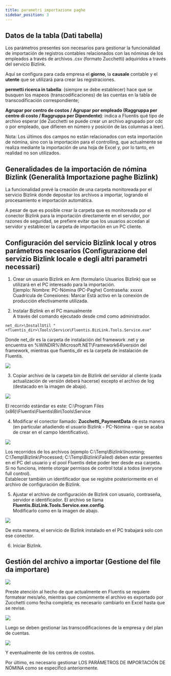```yaml
---
title: parametri importazione paghe
sidebar_position: 3
---
```


## Datos de la tabla (Dati tabella)

Los parámetros presentes son necesarios para gestionar la funcionalidad de importación de registros contables relacionados con las nóminas de los empleados a través de archivos .csv (formato Zucchetti) adquiridos a través del servicio Bizlink.

Aquí se configura para cada empresa el **giorno**, la **causale** contable y el **utente** que se utilizará para crear las registraciones.

**permetti ricerca in tabella**: (siempre se debe establecer) hace que se busquen los mapeos (transcodificaciones) de las cuentas en la tabla de transcodificación correspondiente;  
 
**Agrupar por centro de costos / Agrupar por empleado (Raggruppa per centro di costo / Raggruppa per Dipendente)**: indica a Fluentis qué tipo de archivo esperar (de Zucchetti se puede crear un archivo agrupado por cdc o por empleado, que difieren en número y posición de las columnas a leer).

Nota: Los últimos dos campos no están relacionados con esta importación de nómina, sino con la importación para el controlling, que actualmente se realiza mediante la importación de una hoja de Excel y, por lo tanto, en realidad no son utilizados.

## Generalidades de la importación de nómina Bizlink (Generalità Importazione paghe Bizlink)

La funcionalidad prevé la creación de una carpeta monitoreada por el servicio Bizlink donde depositar los archivos a importar, logrando el procesamiento e importación automática.

A pesar de que es posible crear la carpeta que es monitoreada por el conector Bizlink para la importación directamente en el servidor, por razones de seguridad, se prefiere evitar que los usuarios accedan al servidor y establecer la carpeta de importación en un PC cliente.

## Configuración del servicio Bizlink local y otros parámetros necesarios (Configurazione del servizio Bizlink locale e degli altri parametri necessari)

1. Crear un usuario Bizlink en Arm (formulario Usuarios Bizlink) que se utilizará en el PC interesado para la importación.  
Ejemplo: Nombre: PC-Nómina (PC-Paghe) Contraseña: xxxxx Cuadrícula de Conexiones: Marcar Está activo en la conexión de producción efectivamente utilizada.

2. Instalar Bizlink en el PC manualmente  
   A través del comando ejecutado desde cmd como administrador.  

`net_dir>\InstallUtil "<fluentis_dir>\Tools\Service\Fluentis.BizLink.Tools.Service.exe"`  

Donde net_dir es la carpeta de instalación del framework .net y se encuentra en %WINDIR%\Microsoft.NET\Framework64\versión del framework, mientras que fluentis_dir es la carpeta de instalación de Fluentis.

![](/img/it-it/configurations/parameters/finance/payroll1.png)

3. Copiar archivo de la carpeta bin de Bizlink del servidor al cliente (cada actualización de versión deberá hacerse) excepto el archivo de log (destacado en la imagen de abajo).

![](/img/it-it/configurations/parameters/finance/payroll2.png)

El recorrido estándar es este: C:\Program Files (x86)\Fluentis\Fluentis\Bin\Tools\Service

4. Modificar el conector llamado: **Zucchetti_PaymentData** de esta manera (en particular añadiendo el usuario Bizlink - PC-Nómina - que se acaba de crear en el campo Identificativo).

![](/img/it-it/configurations/parameters/finance/payroll5.png)

Los recorridos de los archivos (ejemplo C:\Temp\Bizlink\Incoming; C:\Temp\Bizlink\Processed; C:\Temp\Bizlink\Failed) deben estar presentes en el PC del usuario y el pool Fluentis debe poder leer desde esa carpeta. Si no funciona, intente otorgar permisos de control total a todos (everyone full control).  
Establecer también un identificador que se registre posteriormente en el archivo de configuración de Bizlink.

5. Ajustar el archivo de configuración de Bizlink con usuario, contraseña, servidor e identificador. El archivo se llama **Fluentis.BizLink.Tools.Service.exe.config**.  
Modificarlo como en la imagen de abajo.

![](/img/it-it/configurations/parameters/finance/payroll4.png)

De esta manera, el servicio de Bizlink instalado en el PC trabajará solo con ese conector.

6. Iniciar Bizlink.

## Gestión del archivo a importar (Gestione del file da importare)

![](/img/it-it/configurations/parameters/finance/payroll7.png)

Preste atención al hecho de que actualmente en Fluentis se requiere formatear mes/año, mientras que comúnmente el archivo es exportado por Zucchetti como fecha completa; es necesario cambiarlo en Excel hasta que se revise.

![](/img/it-it/configurations/parameters/finance/payroll8.png)

Luego se deben gestionar las transcodificaciones de la empresa y del plan de cuentas.  

![](/img/it-it/configurations/parameters/finance/payroll9.png)

Y eventualmente de los centros de costos.

Por último, es necesario gestionar LOS PARÁMETROS DE IMPORTACIÓN DE NÓMINA como se especificó anteriormente.